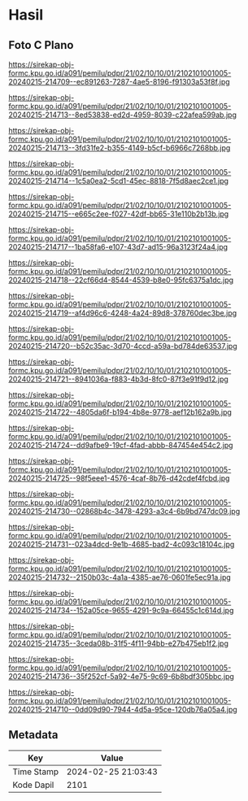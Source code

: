 # Hasil

## Foto C Plano

https://sirekap-obj-formc.kpu.go.id/a091/pemilu/pdpr/21/02/10/10/01/2102101001005-20240215-214709--ec891263-7287-4ae5-8196-f91303a53f8f.jpg

https://sirekap-obj-formc.kpu.go.id/a091/pemilu/pdpr/21/02/10/10/01/2102101001005-20240215-214713--8ed53838-ed2d-4959-8039-c22afea599ab.jpg

https://sirekap-obj-formc.kpu.go.id/a091/pemilu/pdpr/21/02/10/10/01/2102101001005-20240215-214713--3fd31fe2-b355-4149-b5cf-b6966c7268bb.jpg

https://sirekap-obj-formc.kpu.go.id/a091/pemilu/pdpr/21/02/10/10/01/2102101001005-20240215-214714--1c5a0ea2-5cd1-45ec-8818-7f5d8aec2ce1.jpg

https://sirekap-obj-formc.kpu.go.id/a091/pemilu/pdpr/21/02/10/10/01/2102101001005-20240215-214715--e665c2ee-f027-42df-bb65-31e110b2b13b.jpg

https://sirekap-obj-formc.kpu.go.id/a091/pemilu/pdpr/21/02/10/10/01/2102101001005-20240215-214717--1ba58fa6-e107-43d7-ad15-96a3123f24a4.jpg

https://sirekap-obj-formc.kpu.go.id/a091/pemilu/pdpr/21/02/10/10/01/2102101001005-20240215-214718--22cf66d4-8544-4539-b8e0-95fc6375a1dc.jpg

https://sirekap-obj-formc.kpu.go.id/a091/pemilu/pdpr/21/02/10/10/01/2102101001005-20240215-214719--af4d96c6-4248-4a24-89d8-378760dec3be.jpg

https://sirekap-obj-formc.kpu.go.id/a091/pemilu/pdpr/21/02/10/10/01/2102101001005-20240215-214720--b52c35ac-3d70-4ccd-a59a-bd784de63537.jpg

https://sirekap-obj-formc.kpu.go.id/a091/pemilu/pdpr/21/02/10/10/01/2102101001005-20240215-214721--8941036a-f883-4b3d-8fc0-87f3e91f9d12.jpg

https://sirekap-obj-formc.kpu.go.id/a091/pemilu/pdpr/21/02/10/10/01/2102101001005-20240215-214722--4805da6f-b194-4b8e-9778-aef12b162a9b.jpg

https://sirekap-obj-formc.kpu.go.id/a091/pemilu/pdpr/21/02/10/10/01/2102101001005-20240215-214724--dd9afbe9-19cf-4fad-abbb-847454e454c2.jpg

https://sirekap-obj-formc.kpu.go.id/a091/pemilu/pdpr/21/02/10/10/01/2102101001005-20240215-214725--98f5eee1-4576-4caf-8b76-d42cdef4fcbd.jpg

https://sirekap-obj-formc.kpu.go.id/a091/pemilu/pdpr/21/02/10/10/01/2102101001005-20240215-214730--02868b4c-3478-4293-a3c4-6b9bd747dc09.jpg

https://sirekap-obj-formc.kpu.go.id/a091/pemilu/pdpr/21/02/10/10/01/2102101001005-20240215-214731--023a4dcd-9e1b-4685-bad2-4c093c18104c.jpg

https://sirekap-obj-formc.kpu.go.id/a091/pemilu/pdpr/21/02/10/10/01/2102101001005-20240215-214732--2150b03c-4a1a-4385-ae76-0601fe5ec91a.jpg

https://sirekap-obj-formc.kpu.go.id/a091/pemilu/pdpr/21/02/10/10/01/2102101001005-20240215-214734--152a05ce-9655-4291-9c9a-66455c1c614d.jpg

https://sirekap-obj-formc.kpu.go.id/a091/pemilu/pdpr/21/02/10/10/01/2102101001005-20240215-214735--3ceda08b-31f5-4f11-94bb-e27b475eb1f2.jpg

https://sirekap-obj-formc.kpu.go.id/a091/pemilu/pdpr/21/02/10/10/01/2102101001005-20240215-214736--35f252cf-5a92-4e75-9c69-6b8bdf305bbc.jpg

https://sirekap-obj-formc.kpu.go.id/a091/pemilu/pdpr/21/02/10/10/01/2102101001005-20240215-214710--0dd09d90-7944-4d5a-95ce-120db76a05a4.jpg


## Metadata

| Key        | Value               |
| ---------- | ------------------- |
| Time Stamp | 2024-02-25 21:03:43 |
| Kode Dapil | 2101                |



